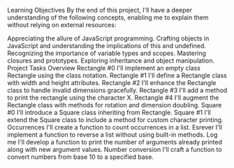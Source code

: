 Learning Objectives
By the end of this project, I'll have a deeper understanding of the following concepts, enabling me to explain them without relying on external resources:

Appreciating the allure of JavaScript programming.
Crafting objects in JavaScript and understanding the implications of this and undefined.
Recognizing the importance of variable types and scopes.
Mastering closures and prototypes.
Exploring inheritance and object manipulation.
Project Tasks Overview
Rectangle #0
I'll implement an empty class Rectangle using the class notation.
Rectangle #1
I'll define a Rectangle class with width and height attributes.
Rectangle #2
I'll enhance the Rectangle class to handle invalid dimensions gracefully.
Rectangle #3
I'll add a method to print the rectangle using the character X.
Rectangle #4
I'll augment the Rectangle class with methods for rotation and dimension doubling.
Square #0
I'll introduce a Square class inheriting from Rectangle.
Square #1
I'll extend the Square class to include a method for custom character printing.
Occurrences
I'll create a function to count occurrences in a list.
Esrever
I'll implement a function to reverse a list without using built-in methods.
Log me
I'll develop a function to print the number of arguments already printed along with new argument values.
Number conversion
I'll craft a function to convert numbers from base 10 to a specified base.
